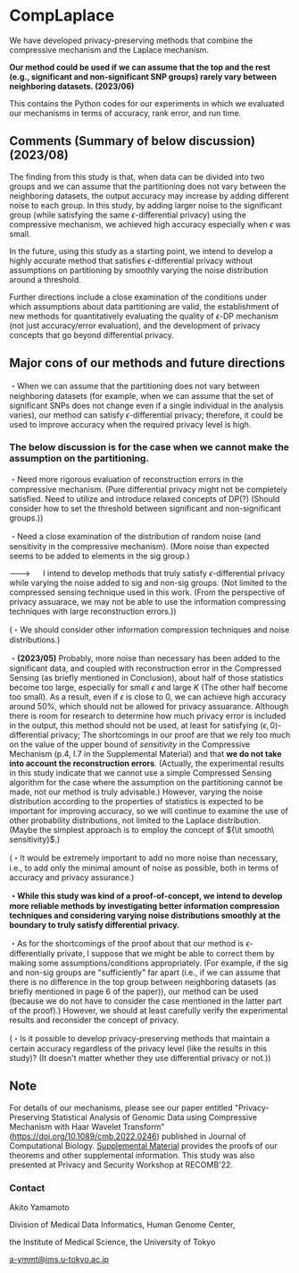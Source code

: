 # CompLaplace

We have developed privacy-preserving methods that combine the compressive mechanism and the Laplace mechanism.

**Our method could be used if we can assume that the top and the rest (e.g., significant and non-significant SNP groups) rarely vary between neighboring datasets. (2023/06)**

This contains the Python codes for our experiments in which we evaluated our mechanisms in terms of accuracy, rank error, and run time.

## Comments (Summary of below discussion) (2023/08)

The finding from this study is that, when data can be divided into two groups and we can assume that the partitioning does not vary between the neighboring datasets, the output accuracy may increase by adding different noise to each group. In this study, by adding larger noise to the significant group (while satisfying the same $\epsilon$-differential privacy) using the compressive mechanism, we achieved high accuracy especially when $\epsilon$ was small.

In the future, using this study as a starting point, we intend to develop a highly accurate method that satisfies $\epsilon$-differential privacy without assumptions on partitioning by smoothly varying the noise distribution around a threshold.

Further directions include a close examination of the conditions under which assumptions about data partitioning are valid, the establishment of new methods for quantitatively evaluating the quality of $\epsilon$-DP mechanism (not just accuracy/error evaluation), and the development of privacy concepts that go beyond differential privacy.

## Major cons of our methods and future directions

・When we can assume that the partitioning does not vary between neighboring datasets (for example, when we can assume that the set of significant SNPs does not change even if a single individual in the analysis varies), our method can satisfy $\epsilon$-differential privacy; therefore, it could be used to improve accuracy when the required privacy level is high.

### The below discussion is for the case when we cannot make the assumption on the partitioning.

・Need more rigorous evaluation of reconstruction errors in the compressive mechanism.
(Pure differential privacy might not be completely satisfied. Need to utilize and introduce relaxed concepts of DP(?) (Should consider how to set the threshold between significant and non-significant groups.))

・Need a close examination of the distribution of random noise (and sensitivity in the compressive mechanism). (More noise than expected seems to be added to elements in the sig group.)

---> &nbsp; &ensp;  I intend to develop methods that truly satisfy $\epsilon$-differential privacy while varying the noise added to sig and non-sig groups. (Not limited to the compressed sensing technique used in this work. (From the perspective of privacy assuarace, we may not be able to use the information compressing techniques with large reconstruction errors.))

(・We should consider other information compression techniques and noise distributions.)

・**(2023/05)** Probably, more noise than necessary has been added to the significant data, and coupled with reconstruction error in the Compressed Sensing (as briefly mentioned in Conclusion), about half of those statistics become too large, especially for small $\epsilon$ and large $K$ (The other half become too small). As a result, even if $\epsilon$ is close to $0$, we can achieve high accuracy around $50$%, which should not be allowed for privacy assuarance. Although there is room for research to determine how much privacy error is included in the output, this method should not be used, at least for satisfying $(\epsilon, 0)$-differential privacy; The shortcomings in our proof are that we rely too much on the value of the upper bound of ${sensitivity}$ in the Compressive Mechanism (p.4, l.7 in the Supplemental Material) and that **we do not take into account the reconstruction errors**. (Actually, the experimental results in this study indicate that we cannot use a simple Compressed Sensing algorithm for the case where the assumption on the partitioning cannot be made, not our method is truly advisable.) However, varying the noise distribution according to the properties of statistics is expected to be important for improving accuracy, so we will continue to examine the use of other probability distributions, not limited to the Laplace distribution. (Maybe the simplest approach is to employ the concept of ${\it smooth\ sensitivity}$.)

(・It would be extremely important to add no more noise than necessary, i.e., to add only the minimal amount of noise as possible, both in terms of accuracy and privacy assurance.)

**・While this study was kind of a proof-of-concept, we intend to develop more reliable methods by investigating better information compression techniques and considering varying noise distributions smoothly at the boundary to truly satisfy differential privacy.**

・As for the shortcomings of the proof about that our method is $\epsilon$-differentially private, I suppose that we might be able to correct them by making some assumptions/conditions appropriately. (For example, if the sig and non-sig groups are "sufficiently" far apart (i.e., if we can assume that there is no difference in the top group between neighboring datasets (as briefly mentioned in page 6 of the paper)), our method can be used (because we do not have to consider the case mentioned in the latter part of the proof).) However, we should at least carefully verify the experimental results and reconsider the concept of privacy.

(・Is it possible to develop privacy-preserving methods that maintain a certain accuracy regardless of the privacy level (like the results in this study)? (It doesn't matter whether they use differential privacy or not.))

## Note

For details of our mechanisms, please see our paper entitled "Privacy-Preserving Statistical Analysis of Genomic Data using Compressive Mechanism with Haar Wavelet Transform" (https://doi.org/10.1089/cmb.2022.0246) published in Journal of Computational Biology. [Supplemental Material](https://www.liebertpub.com/doi/suppl/10.1089/cmb.2022.0246) provides the proofs of our theorems and other supplemental information.
This study was also presented at Privacy and Security Workshop at RECOMB'22.

### Contact
Akito Yamamoto

Division of Medical Data Informatics, Human Genome Center,

the Institute of Medical Science, the University of Tokyo

a-ymmt@ims.u-tokyo.ac.jp
